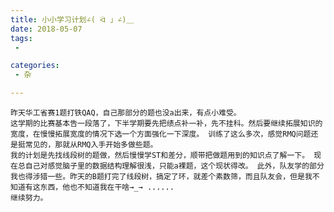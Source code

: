 ```yaml
---
title: 小小学习计划∠( ᐛ 」∠)＿
date: 2018-05-07
tags:
 - 

categories:
 - 杂

---
```


	昨天华工省赛1题打铁QAQ，自己那部分的题也没a出来，有点小难受。
	这学期的比赛基本告一段落了，下半学期要先把绩点补一补，先不挂科。然后要继续拓展知识的宽度，在慢慢拓展宽度的情况下选一个方面强化一下深度。 训练了这么多次，感觉RMQ问题还是挺常见的，那就从RMQ入手开始多做些题。
	我的计划是先找线段树的题做，然后慢慢学ST和差分，顺带把做题用到的知识点了解一下。 现在总自己对感觉脑子里的数据结构理解很浅，只能a裸题，这个现状得改。 此外，队友学的部分我也得涉猎一些。昨天的B题打完了线段树，搞定了环，就差个素数筛，而且队友会，但是我不知道有这东西，他也不知道我在干啥→_→ ......
	继续努力。
	
